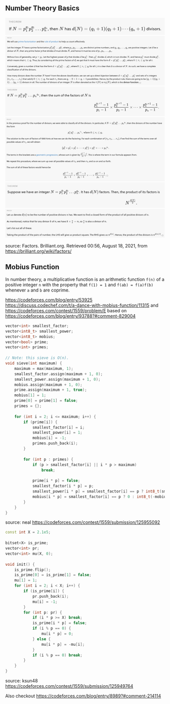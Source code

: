 ## Number Theory Basics

![](images/mobius_1.png)
![](images/mobius_2.png)
![](images/mobius_3.png)
![](images/mobius_4.png)
![](images/mobius_5.png)
![](images/mobius_6.png)

source: Factors. Brilliant.org. Retrieved 00:56, August 18, 2021, from https://brilliant.org/wiki/factors/

## Mobius Function

In number theory, a multiplicative function is an arithmetic function `f(n)` of a positive integer `n` with the property that `f(1) = 1` and `f(ab) = f(a)f(b)` whenever `a` and `b` are coprime.

https://codeforces.com/blog/entry/53925
https://discuss.codechef.com/t/a-dance-with-mobius-function/11315 and https://codeforces.com/contest/1559/problem/E based on https://codeforces.com/blog/entry/93788?#comment-829004



```cpp
vector<int> smallest_factor;
vector<int8_t> smallest_power;
vector<int8_t> mobius;
vector<bool> prime;
vector<int> primes;
 
// Note: this sieve is O(n).
void sieve(int maximum) {
    maximum = max(maximum, 1);
    smallest_factor.assign(maximum + 1, 0);
    smallest_power.assign(maximum + 1, 0);
    mobius.assign(maximum + 1, 0);
    prime.assign(maximum + 1, true);
    mobius[1] = 1;
    prime[0] = prime[1] = false;
    primes = {};
 
    for (int i = 2; i <= maximum; i++) {
        if (prime[i]) {
            smallest_factor[i] = i;
            smallest_power[i] = 1;
            mobius[i] = -1;
            primes.push_back(i);
        }
 
        for (int p : primes) {
            if (p > smallest_factor[i] || i * p > maximum)
                break;
 
            prime[i * p] = false;
            smallest_factor[i * p] = p;
            smallest_power[i * p] = smallest_factor[i] == p ? int8_t(smallest_power[i] + 1) : 1;
            mobius[i * p] = smallest_factor[i] == p ? 0 : int8_t(-mobius[i]);
        }
    }
}
```

source: neal https://codeforces.com/contest/1559/submission/125955092

```cpp
const int X = 2.1e5;

bitset<X> is_prime;
vector<int> pr;
vector<int> mu(X, 0);

void init() {
    is_prime.flip();
    is_prime[0] = is_prime[1] = false;
    mu[1] = 1;
    for (int i = 2; i < X; i++) {
        if (is_prime[i]) {
            pr.push_back(i);
            mu[i] = -1;
        }
        for (int p: pr) {
            if (i * p >= X) break;
            is_prime[i * p] = false;
            if (i % p == 0) {
                mu[i * p] = 0;
            } else {
                mu[i * p] = -mu[i];
            }
            if (i % p == 0) break;
        }
    }
}
```

source: ksun48 https://codeforces.com/contest/1559/submission/125949764

Also checkout https://codeforces.com/blog/entry/8989?#comment-214114
